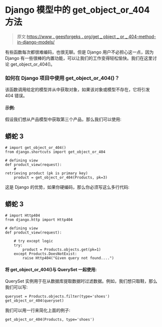 # Django 模型中的 get_object_or_404 方法

> 原文:[https://www . geesforgeks . org/get _ object _ or _ 404-method-in-django-models/](https://www.geeksforgeeks.org/get_object_or_404-method-in-django-models/)

有些函数每次都很难编码，也很无聊。但是 Django 用户不必担心这一点，因为 Django 有一些很棒的内置功能，可以让我们的工作变得轻松愉快。我们在这里讨论 get_object_or_404()。

### 如何在 Django 项目中使用 get_object_or_404()？

该函数调用给定的模型并从中获取对象，如果该对象或模型不存在，它将引发 404 错误。

#### 示例:

假设我们想从产品模型中获取第三个产品，那么我们可以使用:

## 蟒蛇 3

```
# import get_object_or_404()
from django.shortcuts import get_object_or_404

# defining view
def product_view(request):
    #
retrieving product (pk is primary key)
    product = get_object_or_404(Products, pk=3)
```

这是 Django 的优势，如果你硬编码，那么你必须写这么多行代码:

## 蟒蛇 3

```
# import Http404
from django.http import Http404

# defining view
def product_view(request):

    # try except logic
    try:
        product = Products.objects.get(pk=1)
    except Products.DoesNotExist:
        raise Http404("Given query not found....")
```

#### 将 get_object_or_404()与 QuerySet 一起使用:

QuerySet 实例用于在从数据库提取数据时过滤数据。例如，我们想只取鞋，那么我们可以写:

```
queryset = Products.objects.filter(type='shoes')
get_object_or_404(queryset)
```

我们可以用一行来简化上面的例子:

```
get_object_or_404(Products, type='shoes') 
```